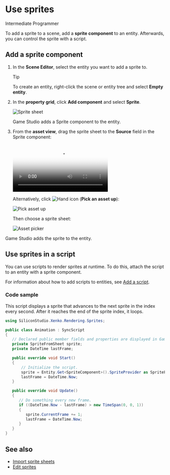 # Use sprites

<span class="label label-doc-level">Intermediate</span>
<span class="label label-doc-audience">Programmer</span>

To add a sprite to a scene, add a **sprite component** to an entity. Afterwards, you can control the sprite with a script.

## Add a sprite component

1. In the **Scene Editor**, select the entity you want to add a sprite to.

    >[!Tip]
    >To create an entity, right-click the scene or entity tree and select **Empty entity**.

2. In the **property grid**, click **Add component** and select **Sprite**.

    ![Sprite sheet](media/SpriteEntity.png)

    Game Studio adds a Sprite component to the entity.

3. From the **asset view**, drag the sprite sheet to the **Source** field in the Sprite component:

    <p>
        <video autoplay loop class="responsive-video" poster="media\drag-sprite-sheet-to-asset-picker.png">
        <source src="media\drag-sprite-sheet-to-asset-picker.mp4" type="video/mp4">
        </video>
    </p>

    Alternatively, click ![Hand icon](~/manual/game-studio/media/hand-icon.png) (**Pick an asset up**):

    ![Pick asset up](media/pick-asset-up.png)

    Then choose a sprite sheet:

    ![Asset picker](media/asset-picker.png)

Game Studio adds the sprite to the entity.

## Use sprites in a script

You can use scripts to render sprites at runtime. To do this, attach the script to an entity with a sprite component.

For information about how to add scripts to entities, see [Add a script](../scripts/add-a-script.md).

### Code sample

This script displays a sprite that advances to the next sprite in the index every second. After it reaches the end of the sprite index, it loops.

```cs
using SiliconStudio.Xenko.Rendering.Sprites;

public class Animation : SyncScript
{
   // Declared public member fields and properties are displayed in Game Studio.
   private SpriteFromSheet sprite;
   private DateTime lastFrame;

   public override void Start()
   {
       // Initialize the script.
       sprite = Entity.Get<SpriteComponent>().SpriteProvider as SpriteFromSheet;
       lastFrame = DateTime.Now;
   }

   public override void Update()
   {
      // Do something every new frame.
      if ((DateTime.Now - lastFrame) > new TimeSpan(0, 0, 1))
      {
         sprite.CurrentFrame += 1;
         lastFrame = DateTime.Now;
      }
   }
}
```

## See also

* [Import sprite sheets](import-sprite-sheets.md)
* [Edit sprites](edit-sprites.md)